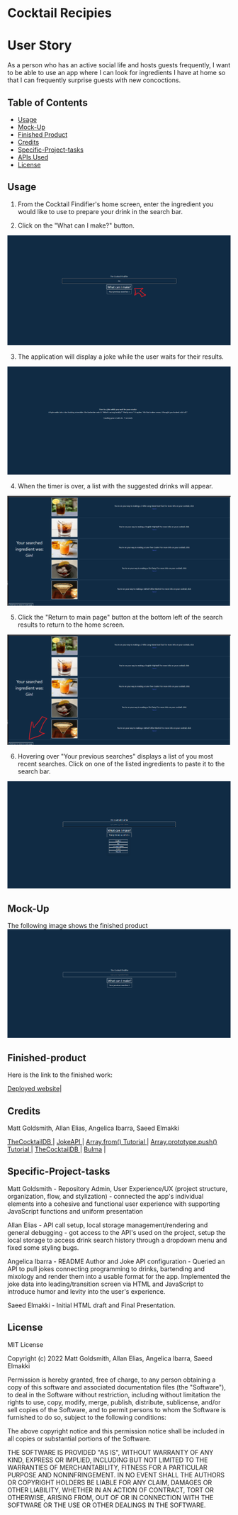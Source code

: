 # Cocktail Recipies


# User Story
As a person who has an active social life and hosts guests frequently, I want to be able to use an app where I can look for ingredients I have at home so that I can frequently surprise guests with new concoctions.



## Table of Contents 

- [Usage](#usage)
- [Mock-Up](#mock-up)
- [Finished Product](#finished-product)
- [Credits](#credits)
- [Specific-Project-tasks](#specific-project-tasks)
- [APIs Used](#apis-used)
- [License](#license)


## Usage

1. From the Cocktail Findifier's home screen, enter the ingredient you would like to use to prepare your drink in the search bar.

2. Click on the "What can I make?" button.

![The screen shows a picture of the main page.](./assets/img/mainscreen.png)

3. The application will display a joke while the user waits for their results.

![The screen shows a picture of the transition with a joke.](./assets/img/jokescreen.png)

4. When the timer is over, a list with the suggested drinks will appear. 

![The screen shows pictures of propsed drinks based on the searched ingredients.](./assets/img/drinkrenderscreen.png)

5. Click the "Return to main page" button at the bottom left of the search results to return to the home screen.

![The screen shows a picture of an arrow pointing to the "Return to main" button.](./assets/img/returntomain.png)

6. Hovering over "Your previous searches" displays a list of you most recent searches. Click on one of the listed ingredients to paste it to the search bar.

![The screen shows a picture of the recent searches when the button "Your previous searches" is hovered over.](./assets/img/localstorage.png)


## Mock-Up


The following image shows the finished product
![The screen shows a picture of the finished app.](./assets/img/finished.png)






## Finished-product

Here is the link to the finished work: 

[Deployed website](https://chocochip287.github.io/cocktail-recipes/)|


## Credits

Matt Goldsmith, Allan Elias, Angelica Ibarra, Saeed Elmakki


[TheCocktailDB ](https://www.thecocktaildb.com/) |
[JokeAPI ](https://v2.jokeapi.dev/) |
[Array.from() Tutorial ](https://developer.mozilla.org/en-US/docs/Web/JavaScript/Reference/Global_Objects/Array/from) |
[Array.prototype.push() Tutorial ](https://developer.mozilla.org/en-US/docs/Web/JavaScript/Reference/Global_Objects/Array/push) |
[TheCocktailDB ](https://www.thecocktaildb.com/) |
[Bulma](https://bulma.io/) |


## Specific-Project-tasks

Matt Goldsmith -  Repository Admin, User Experience/UX (project structure, organization, flow, and stylization) -
 connected the app's individual elements into a cohesive and functional user experience with supporting JavaScript functions and uniform presentation

Allan Elias - API call setup, local storage management/rendering and general debugging - got access to the API's used on the project, 
setup the local storage to access drink search history through a dropdown menu and fixed some styling bugs.

Angelica Ibarra - README Author and Joke API configuration - Queried an API to pull jokes connecting programming to drinks, bartending and mixology and render them into a usable format for the app. Implemented the joke data into leading/transition screen via HTML and JavaScript to introduce humor and levity into the user's experience.

Saeed Elmakki - Initial HTML draft and Final Presentation.



## License


MIT License

Copyright (c) 2022 Matt Goldsmith, Allan Elias, Angelica Ibarra, Saeed Elmakki

Permission is hereby granted, free of charge, to any person obtaining a copy
of this software and associated documentation files (the "Software"), to deal
in the Software without restriction, including without limitation the rights
to use, copy, modify, merge, publish, distribute, sublicense, and/or sell
copies of the Software, and to permit persons to whom the Software is
furnished to do so, subject to the following conditions:

The above copyright notice and this permission notice shall be included in all
copies or substantial portions of the Software.

THE SOFTWARE IS PROVIDED "AS IS", WITHOUT WARRANTY OF ANY KIND, EXPRESS OR
IMPLIED, INCLUDING BUT NOT LIMITED TO THE WARRANTIES OF MERCHANTABILITY,
FITNESS FOR A PARTICULAR PURPOSE AND NONINFRINGEMENT. IN NO EVENT SHALL THE
AUTHORS OR COPYRIGHT HOLDERS BE LIABLE FOR ANY CLAIM, DAMAGES OR OTHER
LIABILITY, WHETHER IN AN ACTION OF CONTRACT, TORT OR OTHERWISE, ARISING FROM,
OUT OF OR IN CONNECTION WITH THE SOFTWARE OR THE USE OR OTHER DEALINGS IN THE
SOFTWARE.






